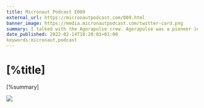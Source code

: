 ```yaml
---
title: Micronaut Podcast E009
external_url: https://micronautpodcast.com/009.html
banner_image: https://media.micronautpodcast.com/twitter-card.png
summary: I talked with the Agorapulse crew. Agorapulse was a pioneer in the usage of Micronaut features from Grails Application. Moreover, they maintain several open-source libraries to help integrate Micronaut and Grails, and they have written about their migration from Grails to Micronaut.
date_published: 2022-02-14T18:20:01+01:00
keywords:micronaut,podcast
---
```


# [%title]

[%summary]

![]([%banner_image])
